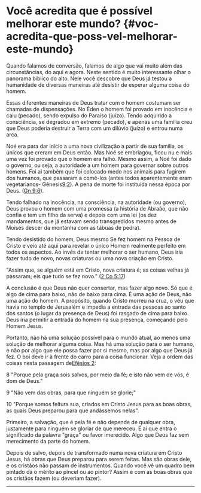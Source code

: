 # Você acredita que é possível melhorar este mundo? {#voc-acredita-que-poss-vel-melhorar-este-mundo}

Quando falamos de conversão, falamos de algo que vai muito além das circunstâncias, do aqui e agora. Neste sentido é muito interessante olhar o panorama bíblico do alto. Nele você descobre que Deus já testou a humanidade de diversas maneiras até desistir de esperar alguma coisa do homem.

Essas diferentes maneiras de Deus tratar com o homem costumam ser chamadas de dispensações. No Éden o homem foi provado em inocência e caiu (pecado), sendo expulso do Paraíso (juízo). Tendo adquirido a consciência, se degradou em extremo (pecado), e apenas uma família creu que Deus poderia destruir a Terra com um dilúvio (juízo) e entrou numa arca.

Noé era para dar início a uma nova civilização a partir de sua família, os únicos que creram em Deus então. Mas Noé se embriagou, ficou nu e mais uma vez foi provado que o homem era falho. Mesmo assim, a Noé foi dado o governo, ou seja, a autoridade a um homem para governar sobre outros homens. Foi aí também que foi colocado medo nos animais para fugirem dos humanos, que passaram a comê-los (antes todos aparentemente eram vegetarianos- Gênesis[9:2](http://bibliaonline.com.br/acf/gn/9/2)). A pena de morte foi instituída nessa época por Deus. ([Gn 9:6](http://bibliaonline.com.br/acf/gn/9/6)).

Tendo falhado na inocência, na consciência, na autoridade (ou governo), Deus provou o homem com uma promessa (a história de Abraão, que não confia e tem um filho da serva) e depois com uma lei (os dez mandamentos, que já estavam sendo transgredidos mesmo antes de Moisés descer da montanha com as tábuas de pedra).

Tendo desistido do homem, Deus mesmo Se fez homem na Pessoa de Cristo e veio até aqui para revelar o único Homem realmente perfeito em todos os aspectos. Ao invés de tentar melhorar o ser humano, Deus iria fazer tudo de novo, novas criaturas ou uma nova criação em Cristo.

&quot;Assim que, se alguém está em Cristo, nova criatura é; as coisas velhas já passaram; eis que tudo se fez novo.&quot; ([2 Co 5:17](http://bibliaonline.com.br/acf/2co/5/17))

A conclusão é que Deus não quer consertar, mas fazer algo novo. Só que é algo de cima para baixo, não de baixo para cima. É uma ação de Deus, não uma ação do homem. A propósito, quando Cristo morreu na cruz, o véu que havia no templo de Jerusalém e impedia a entrada das pessoas ao santo dos santos (o lugar da presença de Deus) foi rasgado de cima para baixo. Deus iria permitir a entrada do homem na sua presença, começando pelo Homem Jesus.

Portanto, não há uma solução possível para o mundo atual, ao menos uma solução de melhorar alguma coisa. Mas há uma solução para o ser humano, e não por algo que ele possa fazer por si mesmo, mas por algo que Deus já fez. O boi deve ir à frente do carro para a coisa funcionar. Veja a ordem das coisas nesta passagem de[Efésios 2](http://bibliaonline.com.br/acf/ef/2):

8 &quot;Porque pela graça sois salvos, por meio da fé; e isto não vem de vós, é dom de Deus.&quot;

9 &quot;Não vem das obras, para que ninguém se glorie;&quot;

10 &quot;Porque somos feitura sua, criados em Cristo Jesus para as boas obras, as quais Deus preparou para que andássemos nelas&quot;.

Primeiro, a salvação, que é pela fé e não depende de qualquer obra, justamente para ninguém se gloriar de que mereceu. É aí que entra o significado da palavra &quot;graça&quot; ou favor imerecido. Algo que Deus faz sem merecimento da parte do homem.

Depois de salvo, depois de transformado numa nova criatura em Cristo Jesus, há obras que Deus preparou para serem feitas. Mas são obras dele, e os cristãos não passam de instrumentos. Quando você vê um quadro bem pintado dá o mérito ao pincel ou ao pintor? Assim é com as boas obras que os cristãos fazem (ou deveriam fazer).

*****
